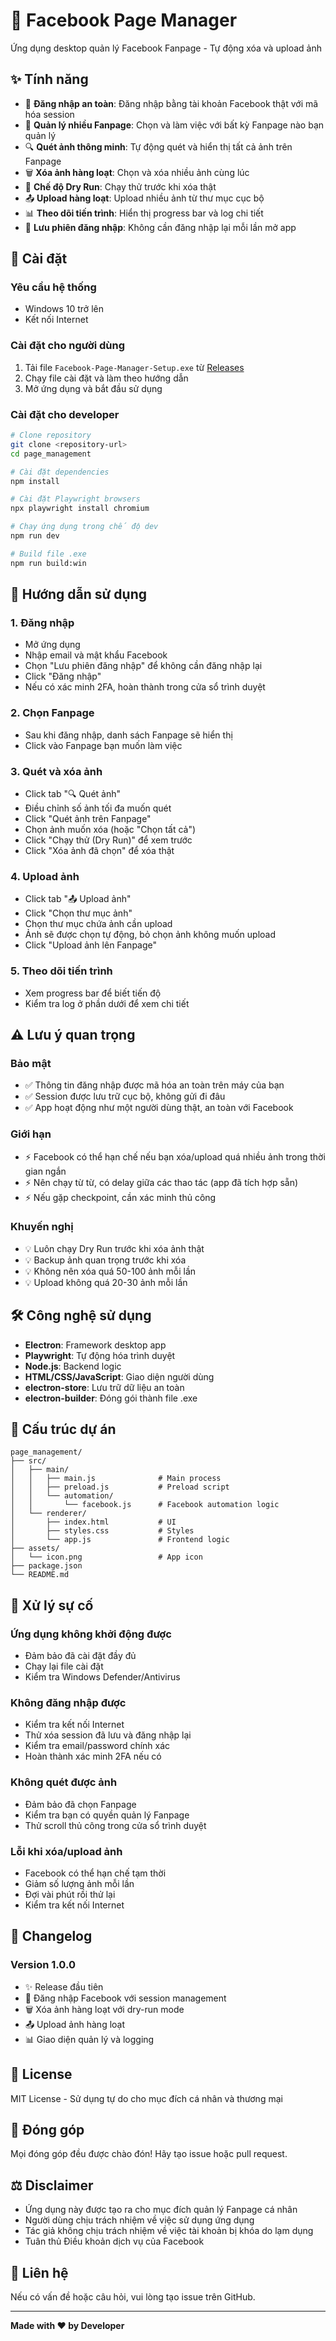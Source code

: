 # 📱 Facebook Page Manager

Ứng dụng desktop quản lý Facebook Fanpage - Tự động xóa và upload ảnh

## ✨ Tính năng

- 🔐 **Đăng nhập an toàn**: Đăng nhập bằng tài khoản Facebook thật với mã hóa session
- 📄 **Quản lý nhiều Fanpage**: Chọn và làm việc với bất kỳ Fanpage nào bạn quản lý
- 🔍 **Quét ảnh thông minh**: Tự động quét và hiển thị tất cả ảnh trên Fanpage
- 🗑️ **Xóa ảnh hàng loạt**: Chọn và xóa nhiều ảnh cùng lúc
- 🧪 **Chế độ Dry Run**: Chạy thử trước khi xóa thật
- 📤 **Upload hàng loạt**: Upload nhiều ảnh từ thư mục cục bộ
- 📊 **Theo dõi tiến trình**: Hiển thị progress bar và log chi tiết
- 💾 **Lưu phiên đăng nhập**: Không cần đăng nhập lại mỗi lần mở app

## 🚀 Cài đặt

### Yêu cầu hệ thống
- Windows 10 trở lên
- Kết nối Internet

### Cài đặt cho người dùng

1. Tải file `Facebook-Page-Manager-Setup.exe` từ [Releases](../../releases)
2. Chạy file cài đặt và làm theo hướng dẫn
3. Mở ứng dụng và bắt đầu sử dụng

### Cài đặt cho developer

```bash
# Clone repository
git clone <repository-url>
cd page_management

# Cài đặt dependencies
npm install

# Cài đặt Playwright browsers
npx playwright install chromium

# Chạy ứng dụng trong chế độ dev
npm run dev

# Build file .exe
npm run build:win
```

## 📖 Hướng dẫn sử dụng

### 1. Đăng nhập

- Mở ứng dụng
- Nhập email và mật khẩu Facebook
- Chọn "Lưu phiên đăng nhập" để không cần đăng nhập lại
- Click "Đăng nhập"
- Nếu có xác minh 2FA, hoàn thành trong cửa sổ trình duyệt

### 2. Chọn Fanpage

- Sau khi đăng nhập, danh sách Fanpage sẽ hiển thị
- Click vào Fanpage bạn muốn làm việc

### 3. Quét và xóa ảnh

- Click tab "🔍 Quét ảnh"
- Điều chỉnh số ảnh tối đa muốn quét
- Click "Quét ảnh trên Fanpage"
- Chọn ảnh muốn xóa (hoặc "Chọn tất cả")
- Click "Chạy thử (Dry Run)" để xem trước
- Click "Xóa ảnh đã chọn" để xóa thật

### 4. Upload ảnh

- Click tab "📤 Upload ảnh"
- Click "Chọn thư mục ảnh"
- Chọn thư mục chứa ảnh cần upload
- Ảnh sẽ được chọn tự động, bỏ chọn ảnh không muốn upload
- Click "Upload ảnh lên Fanpage"

### 5. Theo dõi tiến trình

- Xem progress bar để biết tiến độ
- Kiểm tra log ở phần dưới để xem chi tiết

## ⚠️ Lưu ý quan trọng

### Bảo mật
- ✅ Thông tin đăng nhập được mã hóa an toàn trên máy của bạn
- ✅ Session được lưu trữ cục bộ, không gửi đi đâu
- ✅ App hoạt động như một người dùng thật, an toàn với Facebook

### Giới hạn
- ⚡ Facebook có thể hạn chế nếu bạn xóa/upload quá nhiều ảnh trong thời gian ngắn
- ⚡ Nên chạy từ từ, có delay giữa các thao tác (app đã tích hợp sẵn)
- ⚡ Nếu gặp checkpoint, cần xác minh thủ công

### Khuyến nghị
- 💡 Luôn chạy Dry Run trước khi xóa ảnh thật
- 💡 Backup ảnh quan trọng trước khi xóa
- 💡 Không nên xóa quá 50-100 ảnh mỗi lần
- 💡 Upload không quá 20-30 ảnh mỗi lần

## 🛠️ Công nghệ sử dụng

- **Electron**: Framework desktop app
- **Playwright**: Tự động hóa trình duyệt
- **Node.js**: Backend logic
- **HTML/CSS/JavaScript**: Giao diện người dùng
- **electron-store**: Lưu trữ dữ liệu an toàn
- **electron-builder**: Đóng gói thành file .exe

## 🔧 Cấu trúc dự án

```
page_management/
├── src/
│   ├── main/
│   │   ├── main.js              # Main process
│   │   ├── preload.js           # Preload script
│   │   └── automation/
│   │       └── facebook.js      # Facebook automation logic
│   └── renderer/
│       ├── index.html           # UI
│       ├── styles.css           # Styles
│       └── app.js               # Frontend logic
├── assets/
│   └── icon.png                 # App icon
├── package.json
└── README.md
```

## 🐛 Xử lý sự cố

### Ứng dụng không khởi động được
- Đảm bảo đã cài đặt đầy đủ
- Chạy lại file cài đặt
- Kiểm tra Windows Defender/Antivirus

### Không đăng nhập được
- Kiểm tra kết nối Internet
- Thử xóa session đã lưu và đăng nhập lại
- Kiểm tra email/password chính xác
- Hoàn thành xác minh 2FA nếu có

### Không quét được ảnh
- Đảm bảo đã chọn Fanpage
- Kiểm tra bạn có quyền quản lý Fanpage
- Thử scroll thủ công trong cửa sổ trình duyệt

### Lỗi khi xóa/upload ảnh
- Facebook có thể hạn chế tạm thời
- Giảm số lượng ảnh mỗi lần
- Đợi vài phút rồi thử lại
- Kiểm tra kết nối Internet

## 📝 Changelog

### Version 1.0.0
- ✨ Release đầu tiên
- 🔐 Đăng nhập Facebook với session management
- 🗑️ Xóa ảnh hàng loạt với dry-run mode
- 📤 Upload ảnh hàng loạt
- 📊 Giao diện quản lý và logging

## 📄 License

MIT License - Sử dụng tự do cho mục đích cá nhân và thương mại

## 🤝 Đóng góp

Mọi đóng góp đều được chào đón! Hãy tạo issue hoặc pull request.

## ⚖️ Disclaimer

- Ứng dụng này được tạo ra cho mục đích quản lý Fanpage cá nhân
- Người dùng chịu trách nhiệm về việc sử dụng ứng dụng
- Tác giả không chịu trách nhiệm về việc tài khoản bị khóa do lạm dụng
- Tuân thủ Điều khoản dịch vụ của Facebook

## 📧 Liên hệ

Nếu có vấn đề hoặc câu hỏi, vui lòng tạo issue trên GitHub.

---

**Made with ❤️ by Developer**


